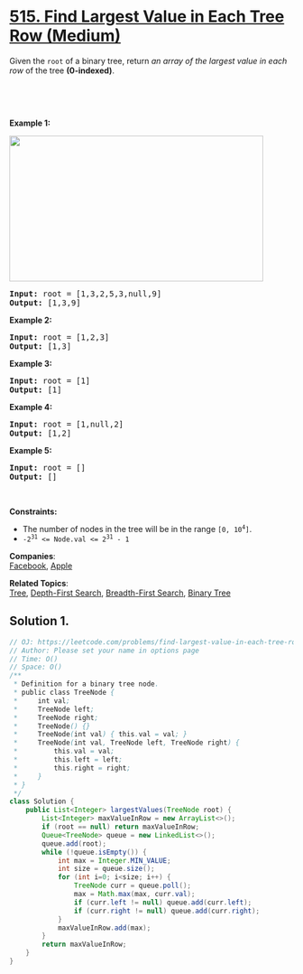 # [515. Find Largest Value in Each Tree Row (Medium)](https://leetcode.com/problems/find-largest-value-in-each-tree-row/)

<p>Given the <code>root</code> of a binary tree, return <em>an array of the largest value in each row</em> of the tree <strong>(0-indexed)</strong>.</p>

<p>&nbsp;</p>

<p>&nbsp;</p>
<p><strong>Example 1:</strong></p>
<img alt="" src="https://assets.leetcode.com/uploads/2020/08/21/largest_e1.jpg" style="width: 450px; height: 258px;">
<pre><strong>Input:</strong> root = [1,3,2,5,3,null,9]
<strong>Output:</strong> [1,3,9]
</pre>

<p><strong>Example 2:</strong></p>

<pre><strong>Input:</strong> root = [1,2,3]
<strong>Output:</strong> [1,3]
</pre>

<p><strong>Example 3:</strong></p>

<pre><strong>Input:</strong> root = [1]
<strong>Output:</strong> [1]
</pre>

<p><strong>Example 4:</strong></p>

<pre><strong>Input:</strong> root = [1,null,2]
<strong>Output:</strong> [1,2]
</pre>

<p><strong>Example 5:</strong></p>

<pre><strong>Input:</strong> root = []
<strong>Output:</strong> []
</pre>

<p>&nbsp;</p>
<p><strong>Constraints:</strong></p>

<ul>
	<li>The number of nodes in the tree will be in the range <code>[0, 10<sup>4</sup>]</code>.</li>
	<li><code>-2<sup>31</sup> &lt;= Node.val &lt;= 2<sup>31</sup> - 1</code></li>
</ul>

**Companies**:  
[Facebook](https://leetcode.com/company/facebook), [Apple](https://leetcode.com/company/apple)

**Related Topics**:  
[Tree](https://leetcode.com/tag/tree/), [Depth-First Search](https://leetcode.com/tag/depth-first-search/), [Breadth-First Search](https://leetcode.com/tag/breadth-first-search/), [Binary Tree](https://leetcode.com/tag/binary-tree/)

## Solution 1.

```java
// OJ: https://leetcode.com/problems/find-largest-value-in-each-tree-row/
// Author: Please set your name in options page
// Time: O()
// Space: O()
/**
 * Definition for a binary tree node.
 * public class TreeNode {
 *     int val;
 *     TreeNode left;
 *     TreeNode right;
 *     TreeNode() {}
 *     TreeNode(int val) { this.val = val; }
 *     TreeNode(int val, TreeNode left, TreeNode right) {
 *         this.val = val;
 *         this.left = left;
 *         this.right = right;
 *     }
 * }
 */
class Solution {
    public List<Integer> largestValues(TreeNode root) {
        List<Integer> maxValueInRow = new ArrayList<>();
        if (root == null) return maxValueInRow;
        Queue<TreeNode> queue = new LinkedList<>();
        queue.add(root);
        while (!queue.isEmpty()) {
            int max = Integer.MIN_VALUE;
            int size = queue.size();
            for (int i=0; i<size; i++) {
                TreeNode curr = queue.poll();
                max = Math.max(max, curr.val);
                if (curr.left != null) queue.add(curr.left);
                if (curr.right != null) queue.add(curr.right);
            }
            maxValueInRow.add(max);
        }
        return maxValueInRow;
    }
}

```
